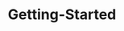 ---
layout: post
title: Getting-Started
description: getting started
platform: aspnet-core
control: CheckBox
documentation: ug
---